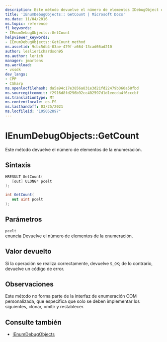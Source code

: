 ```yaml
---
description: Este método devuelve el número de elementos IDebugObject de la enumeración.
title: 'IEnumDebugObjects:: GetCount | Microsoft Docs'
ms.date: 11/04/2016
ms.topic: reference
f1_keywords:
- IEnumDebugObjects::GetCount
helpviewer_keywords:
- IEnumDebugObjects::GetCount method
ms.assetid: 9cbc5db4-03ae-479f-a664-13cad66ad210
author: leslierichardson95
ms.author: lerich
manager: jmartens
ms.workload:
- vssdk
dev_langs:
- CPP
- CSharp
ms.openlocfilehash: da5a94c17e3856a831e3d21fd22479b060a58fbd
ms.sourcegitcommit: f2916d8fd296b92cc402597d1d1eecda4f6cccbf
ms.translationtype: MT
ms.contentlocale: es-ES
ms.lasthandoff: 03/25/2021
ms.locfileid: "105052897"
---
```

# <a name="ienumdebugobjectsgetcount"></a>IEnumDebugObjects::GetCount
Este método devuelve el número de elementos de la enumeración.

## <a name="syntax"></a>Sintaxis

```cpp
HRESULT GetCount(
   [out] ULONG* pcelt
);
```

```csharp
int GetCount(
   out uint pcelt
);
```

## <a name="parameters"></a>Parámetros
`pcelt`\
enuncia Devuelve el número de elementos de la enumeración.

## <a name="return-value"></a>Valor devuelto
 Si la operación se realiza correctamente, devuelve `S_OK`; de lo contrario, devuelve un código de error.

## <a name="remarks"></a>Observaciones
 Este método no forma parte de la interfaz de enumeración COM personalizada, que especifica que solo se deben implementar los siguientes, clonar, omitir y restablecer.

## <a name="see-also"></a>Consulte también
- [IEnumDebugObjects](../../../extensibility/debugger/reference/ienumdebugobjects.md)
